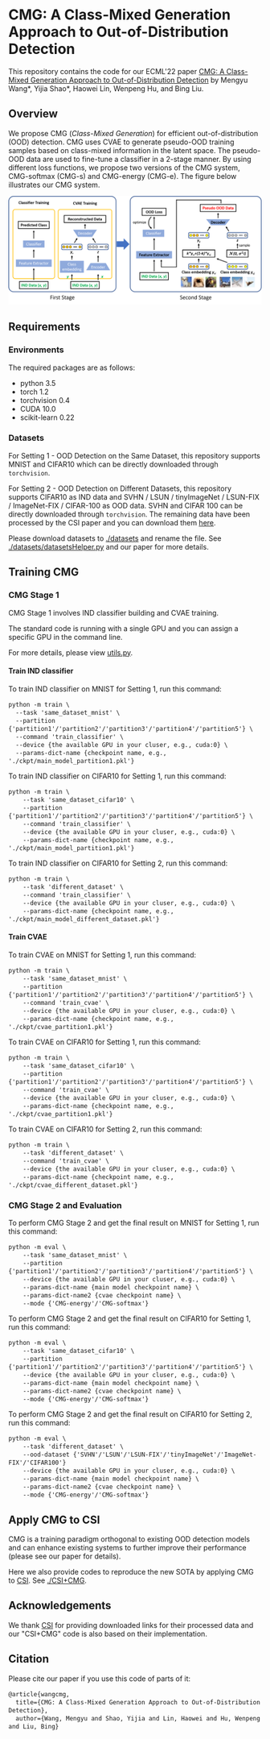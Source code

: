 # CMG: A Class-Mixed Generation Approach to Out-of-Distribution Detection

This repository contains the code for our ECML'22 paper [CMG: A Class-Mixed Generation Approach to Out-of-Distribution
Detection](https://2022.ecmlpkdd.org/wp-content/uploads/2022/09/sub_531.pdf) by Mengyu Wang*, Yijia Shao*, Haowei Lin, Wenpeng Hu, and Bing Liu.

## Overview

We propose CMG (*Class-Mixed Generation*) for efficient out-of-distribution (OOD) detection. CMG uses CVAE to generate
pseudo-OOD training samples based on class-mixed information in the latent space. The pseudo-OOD data are used to
fine-tune a classifier in a 2-stage manner. By using different loss functions, we propose two versions of the CMG
system, CMG-softmax (CMG-s) and CMG-energy (CMG-e). The figure below illustrates our CMG system.

<img src="figure/model.png" alt="model" width="600" />

## Requirements

### Environments

The required packages are as follows:

- python 3.5
- torch 1.2
- torchvision 0.4
- CUDA 10.0
- scikit-learn 0.22

### Datasets

For Setting 1 - OOD Detection on the Same Dataset, this repository supports MNIST and CIFAR10 which can be directly
downloaded through `torchvision`.

For Setting 2 - OOD Detection on Different Datasets, this repository supports CIFAR10 as IND data and SVHN / LSUN /
tinyImageNet / LSUN-FIX / ImageNet-FIX / CIFAR-100 as OOD data. SVHN and CIFAR 100 can be directly downloaded
through `torchvision`. The remaining data have been processed by the CSI paper and you can download
them [here](https://github.com/alinlab/CSI).

Please download datasets to [./datasets](./datasets) and rename the file. See [./datasets/datasetsHelper.py](./datasets/datasetsHelper.py) and our paper for more details.

## Training CMG

### CMG Stage 1

CMG Stage 1 involves IND classifier building and CVAE training.

The standard code is running with a single GPU and you can assign a specific GPU in the command line.

For more details, please view [utils.py](./utils.py).

#### Train IND classifier

To train IND classifier on MNIST for Setting 1, run this command:

```
python -m train \
  --task 'same_dataset_mnist' \
  --partition {'partition1'/'partition2'/'partition3'/'partition4'/'partition5'} \
  --command 'train_classifier' \
  --device {the available GPU in your cluser, e.g., cuda:0} \
  --params-dict-name {checkpoint name, e.g., './ckpt/main_model_partition1.pkl'}
```

To train IND classifier on CIFAR10 for Setting 1, run this command:

```
python -m train \
    --task 'same_dataset_cifar10' \
    --partition {'partition1'/'partition2'/'partition3'/'partition4'/'partition5'} \
    --command 'train_classifier' \
    --device {the available GPU in your cluser, e.g., cuda:0} \
    --params-dict-name {checkpoint name, e.g., './ckpt/main_model_partition1.pkl'}
```

To train IND classifier on CIFAR10 for Setting 2, run this command:

```
python -m train \
    --task 'different_dataset' \
    --command 'train_classifier' \
    --device {the available GPU in your cluser, e.g., cuda:0} \
    --params-dict-name {checkpoint name, e.g., './ckpt/main_model_different_dataset.pkl'}
```

#### Train CVAE

To train CVAE on MNIST for Setting 1, run this command:

```
python -m train \
    --task 'same_dataset_mnist' \
    --partition {'partition1'/'partition2'/'partition3'/'partition4'/'partition5'} \
    --command 'train_cvae' \
    --device {the available GPU in your cluser, e.g., cuda:0} \
    --params-dict-name {checkpoint name, e.g., './ckpt/cvae_partition1.pkl'}
```

To train CVAE on CIFAR10 for Setting 1, run this command:

```
python -m train \
    --task 'same_dataset_cifar10' \
    --partition {'partition1'/'partition2'/'partition3'/'partition4'/'partition5'} \
    --command 'train_cvae' \
    --device {the available GPU in your cluser, e.g., cuda:0} \
    --params-dict-name {checkpoint name, e.g., './ckpt/cvae_partition1.pkl'}
```

To train CVAE on CIFAR10 for Setting 2, run this command:

```
python -m train \
    --task 'different_dataset' \
    --command 'train_cvae' \
    --device {the available GPU in your cluser, e.g., cuda:0} \
    --params-dict-name {checkpoint name, e.g., './ckpt/cvae_different_dataset.pkl'}
```


### CMG Stage 2 and Evaluation

To perform CMG Stage 2 and get the final result on MNIST for Setting 1, run this command:

```
python -m eval \
    --task 'same_dataset_mnist' \
    --partition {'partition1'/'partition2'/'partition3'/'partition4'/'partition5'} \
    --device {the available GPU in your cluser, e.g., cuda:0} \
    --params-dict-name {main model checkpoint name} \
    --params-dict-name2 {cvae checkpoint name} \
    --mode {'CMG-energy'/'CMG-softmax'}
```

To perform CMG Stage 2 and get the final result on CIFAR10 for Setting 1, run this command:

```
python -m eval \
    --task 'same_dataset_cifar10' \
    --partition {'partition1'/'partition2'/'partition3'/'partition4'/'partition5'} \
    --device {the available GPU in your cluser, e.g., cuda:0} \
    --params-dict-name {main model checkpoint name} \
    --params-dict-name2 {cvae checkpoint name} \
    --mode {'CMG-energy'/'CMG-softmax'}
```

To perform CMG Stage 2 and get the final result on CIFAR10 for Setting 2, run this command:

```
python -m eval \
    --task 'different_dataset' \
    --ood-dataset {'SVHN'/'LSUN'/'LSUN-FIX'/'tinyImageNet'/'ImageNet-FIX'/'CIFAR100'}
    --device {the available GPU in your cluser, e.g., cuda:0} \
    --params-dict-name {main model checkpoint name} \
    --params-dict-name2 {cvae checkpoint name} \
    --mode {'CMG-energy'/'CMG-softmax'}
```

## Apply CMG to CSI

CMG is a training paradigm orthogonal to existing OOD detection models and can enhance existing systems to further
improve their performance (please see our paper for details).

Here we also provide codes to reproduce the new SOTA by applying CMG to [CSI](https://github.com/alinlab/CSI).
See [./CSI+CMG](./CSI+CMG).

## Acknowledgements

We thank [CSI](https://github.com/alinlab/CSI) for providing downloaded links for their processed data and our "CSI+CMG"
code is also based on their implementation.

## Citation

Please cite our paper if you use this code of parts of it:
```
@article{wangcmg,
  title={CMG: A Class-Mixed Generation Approach to Out-of-Distribution Detection},
  author={Wang, Mengyu and Shao, Yijia and Lin, Haowei and Hu, Wenpeng and Liu, Bing}
```
